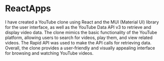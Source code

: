 # ReactApps
I have created a YouTube clone using React and the MUI (Material UI) library for the user interface, as well as the YouTube Data API v3 to retrieve and display video data. The clone mimics the basic functionality of the YouTube platform, allowing users to search for videos, play them, and view related videos. The Rapid API was used to make the API calls for retrieving data. Overall, the clone provides a user-friendly and visually appealing interface for browsing and watching YouTube videos.
